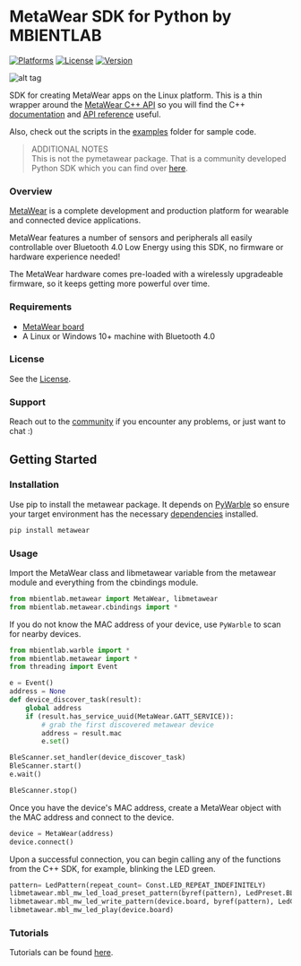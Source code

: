 # MetaWear  SDK for Python by MBIENTLAB

[![Platforms](https://img.shields.io/badge/platform-linux--64%20%7C%20win--32%20%7C%20win--64-lightgrey?style=flat)](https://github.com/mbientlab/MetaWear-SDK-Python)
[![License](https://img.shields.io/cocoapods/l/MetaWear.svg?style=flat)](https://github.com/mbientlab/MetaWear-SDK-Python/blob/master/LICENSE.md)
[![Version](https://img.shields.io/badge/python-3.5%20%7C%203.6%20%7C%203.7-blue?style=flat)](https://github.com/mbientlab/MetaWear-SDK-Python)

![alt tag](https://raw.githubusercontent.com/mbientlab/MetaWear-SDK-iOS-macOS-tvOS/master/Images/Metawear.png)

SDK for creating MetaWear apps on the Linux platform.  This is a thin wrapper around the [MetaWear C++ API](https://github.com/mbientlab/MetaWear-SDK-Cpp) so you will find the C++ [documentation](https://mbientlab.com/cppdocs/latest/) and [API reference](https://mbientlab.com/docs/metawear/cpp/latest/globals.html) useful.

Also, check out the scripts in the [examples](https://github.com/mbientlab/MetaWear-SDK-Python/tree/master/examples) folder for sample code.

> ADDITIONAL NOTES  
This is not the pymetawear package.  That is a community developed Python SDK which you can find over [here](https://github.com/mbientlab-projects/pymetawear).

### Overview

[MetaWear](https://mbientlab.com) is a complete development and production platform for wearable and connected device applications.

MetaWear features a number of sensors and peripherals all easily controllable over Bluetooth 4.0 Low Energy using this SDK, no firmware or hardware experience needed!

The MetaWear hardware comes pre-loaded with a wirelessly upgradeable firmware, so it keeps getting more powerful over time.

### Requirements
- [MetaWear board](https://mbientlab.com/store/)
- A Linux or Windows 10+ machine with Bluetooth 4.0

### License
See the [License](https://github.com/mbientlab/MetaWear-SDK-Python/blob/master/LICENSE.md).

### Support
Reach out to the [community](https://mbientlab.com/community/) if you encounter any problems, or just want to chat :)

## Getting Started

### Installation

Use pip to install the metawear package.  It depends on [PyWarble](https://github.com/mbientlab/PyWarble) so ensure your target environment has the necessary [dependencies](https://github.com/mbientlab/Warble#build) installed.  

```ruby
pip install metawear
```

### Usage

Import the MetaWear class and libmetawear variable from the metawear module and everything from the cbindings module.  
```python
from mbientlab.metawear import MetaWear, libmetawear
from mbientlab.metawear.cbindings import *
```

If you do not know the MAC address of your device, use ``PyWarble`` to scan for nearby devices.  
```python
from mbientlab.warble import *
from mbientlab.metawear import *
from threading import Event

e = Event()
address = None
def device_discover_task(result):
    global address
    if (result.has_service_uuid(MetaWear.GATT_SERVICE)):
        # grab the first discovered metawear device
        address = result.mac
        e.set()

BleScanner.set_handler(device_discover_task)
BleScanner.start()
e.wait()

BleScanner.stop()
```

Once you have the device's MAC address, create a MetaWear object with the MAC address and connect to the device.
```python
device = MetaWear(address)
device.connect()
```

Upon a successful connection, you can begin calling any of the functions from the C++ SDK, for example, blinking the LED green.
```python
pattern= LedPattern(repeat_count= Const.LED_REPEAT_INDEFINITELY)
libmetawear.mbl_mw_led_load_preset_pattern(byref(pattern), LedPreset.BLINK)
libmetawear.mbl_mw_led_write_pattern(device.board, byref(pattern), LedColor.GREEN)
libmetawear.mbl_mw_led_play(device.board)
```

### Tutorials

Tutorials can be found [here](https://mbientlab.com/tutorials/).